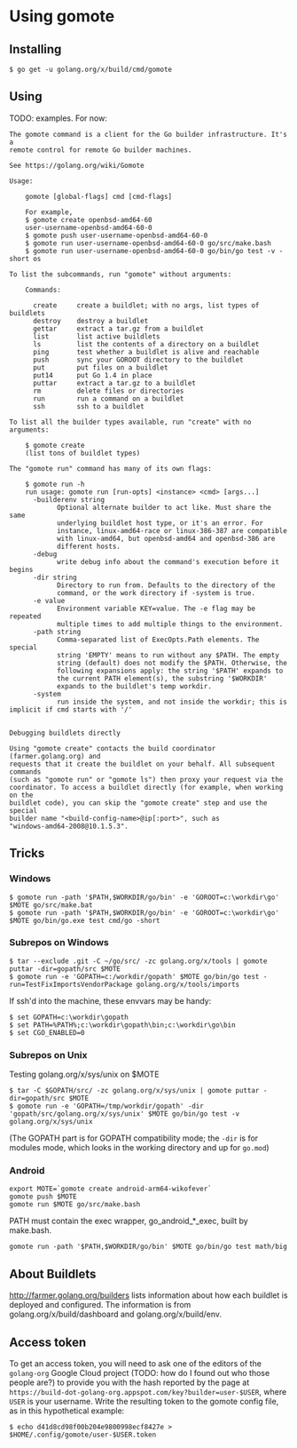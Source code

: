 # Using gomote

## Installing

```
$ go get -u golang.org/x/build/cmd/gomote
```

## Using

TODO: examples. For now:

```
The gomote command is a client for the Go builder infrastructure. It's a
remote control for remote Go builder machines.

See https://golang.org/wiki/Gomote

Usage:

    gomote [global-flags] cmd [cmd-flags]

    For example,
    $ gomote create openbsd-amd64-60
    user-username-openbsd-amd64-60-0
    $ gomote push user-username-openbsd-amd64-60-0
    $ gomote run user-username-openbsd-amd64-60-0 go/src/make.bash
    $ gomote run user-username-openbsd-amd64-60-0 go/bin/go test -v -short os

To list the subcommands, run "gomote" without arguments:

    Commands:

      create     create a buildlet; with no args, list types of buildlets
      destroy    destroy a buildlet
      gettar     extract a tar.gz from a buildlet
      list       list active buildlets
      ls         list the contents of a directory on a buildlet
      ping       test whether a buildlet is alive and reachable
      push       sync your GOROOT directory to the buildlet
      put        put files on a buildlet
      put14      put Go 1.4 in place
      puttar     extract a tar.gz to a buildlet
      rm         delete files or directories
      run        run a command on a buildlet
      ssh        ssh to a buildlet

To list all the builder types available, run "create" with no arguments:

    $ gomote create
    (list tons of buildlet types)

The "gomote run" command has many of its own flags:

    $ gomote run -h
    run usage: gomote run [run-opts] <instance> <cmd> [args...]
      -builderenv string
            Optional alternate builder to act like. Must share the same
            underlying buildlet host type, or it's an error. For
            instance, linux-amd64-race or linux-386-387 are compatible
            with linux-amd64, but openbsd-amd64 and openbsd-386 are
            different hosts.
      -debug
            write debug info about the command's execution before it begins
      -dir string
            Directory to run from. Defaults to the directory of the
            command, or the work directory if -system is true.
      -e value
            Environment variable KEY=value. The -e flag may be repeated
            multiple times to add multiple things to the environment.
      -path string
            Comma-separated list of ExecOpts.Path elements. The special
            string 'EMPTY' means to run without any $PATH. The empty
            string (default) does not modify the $PATH. Otherwise, the
            following expansions apply: the string '$PATH' expands to
            the current PATH element(s), the substring '$WORKDIR'
            expands to the buildlet's temp workdir.
      -system
            run inside the system, and not inside the workdir; this is implicit if cmd starts with '/'


Debugging buildlets directly

Using "gomote create" contacts the build coordinator (farmer.golang.org) and
requests that it create the buildlet on your behalf. All subsequent commands
(such as "gomote run" or "gomote ls") then proxy your request via the
coordinator. To access a buildlet directly (for example, when working on the
buildlet code), you can skip the "gomote create" step and use the special
builder name "<build-config-name>@ip[:port>", such as
"windows-amd64-2008@10.1.5.3".
```

## Tricks

### Windows

```
$ gomote run -path '$PATH,$WORKDIR/go/bin' -e 'GOROOT=c:\workdir\go' $MOTE go/src/make.bat
$ gomote run -path '$PATH,$WORKDIR/go/bin' -e 'GOROOT=c:\workdir\go' $MOTE go/bin/go.exe test cmd/go -short
```

### Subrepos on Windows

```
$ tar --exclude .git -C ~/go/src/ -zc golang.org/x/tools | gomote puttar -dir=gopath/src $MOTE
$ gomote run -e 'GOPATH=c:/workdir/gopath' $MOTE go/bin/go test -run=TestFixImportsVendorPackage golang.org/x/tools/imports
```

If ssh'd into the machine, these envvars may be handy:

```
$ set GOPATH=c:\workdir\gopath
$ set PATH=%PATH%;c:\workdir\gopath\bin;c:\workdir\go\bin
$ set CGO_ENABLED=0
```

### Subrepos on Unix

Testing golang.org/x/sys/unix on $MOTE

```
$ tar -C $GOPATH/src/ -zc golang.org/x/sys/unix | gomote puttar -dir=gopath/src $MOTE
$ gomote run -e 'GOPATH=/tmp/workdir/gopath' -dir 'gopath/src/golang.org/x/sys/unix' $MOTE go/bin/go test -v golang.org/x/sys/unix
```

(The GOPATH part is for GOPATH compatibility mode; the `-dir` is for modules mode, which looks in the working directory and up for `go.mod`)

### Android

```
export MOTE=`gomote create android-arm64-wikofever`
gomote push $MOTE
gomote run $MOTE go/src/make.bash
```
PATH must contain the exec wrapper, go_android_*_exec, built by make.bash.

```
gomote run -path '$PATH,$WORKDIR/go/bin' $MOTE go/bin/go test math/big
```

## About Buildlets

http://farmer.golang.org/builders lists information about how each buildlet is deployed and configured.
The information is from golang.org/x/build/dashboard and golang.org/x/build/env.


## Access token

To get an access token, you will need to ask one of the editors of the `golang-org` Google Cloud project (TODO: how do I found out who those people are?) to provide you with the hash reported by the page at `https://build-dot-golang-org.appspot.com/key?builder=user-$USER`, where `USER` is your username.  Write the resulting token to the gomote config file, as in this hypothetical example: 

```
$ echo d41d8cd98f00b204e9800998ecf8427e > $HOME/.config/gomote/user-$USER.token
```